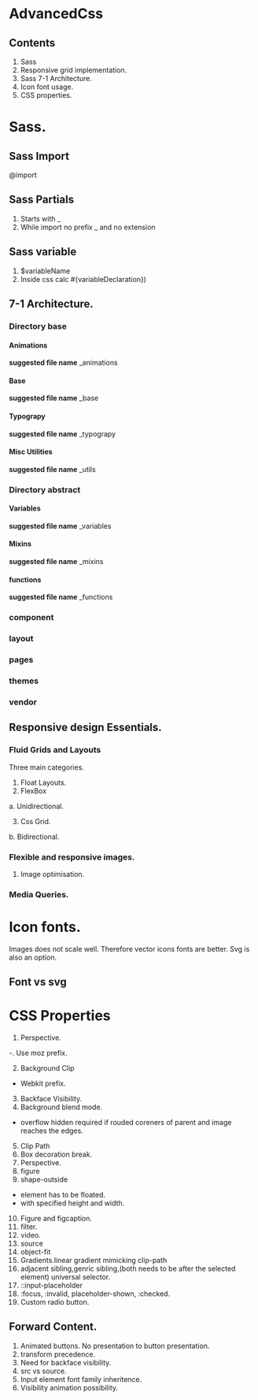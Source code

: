 # AdvancedCss

## Contents

01. Sass
02. Responsive grid implementation.
03. Sass 7-1 Architecture.
04. Icon font usage.
05. CSS properties.

# Sass.

## Sass Import

@import

## Sass Partials

01. Starts with _
02. While import no prefix _ and no extension

## Sass variable 

01. $variableName
02. Inside css calc #{variableDeclaration})

## 7-1 Architecture.

### Directory base

#### Animations

**suggested file name** _animations

#### Base

**suggested file name** _base

#### Typograpy

**suggested file name** _typograpy

#### Misc Utilities

**suggested file name** _utils

### Directory abstract

#### Variables
**suggested file name** _variables

#### Mixins

**suggested file name** _mixins

#### functions

**suggested file name** _functions

### component

### layout

### pages

### themes

### vendor

## Responsive design Essentials.

### Fluid Grids and Layouts

Three main categories.

01. Float Layouts.
02. FlexBox

   a. Unidirectional.

03. Css Grid.

   b. Bidirectional.

### Flexible and responsive images.

01. Image optimisation.

### Media Queries.

# Icon fonts.

Images does not scale well. Therefore vector icons fonts are better.
Svg is also an option.

## Font vs svg 

# CSS Properties

01. Perspective.

   -. Use moz prefix.

02. Background Clip

   - Webkit prefix.

03. Backface Visibility.
04. Background blend mode.

   - overflow hidden required if rouded coreners of parent and 
   image reaches the edges.

05. Clip Path
06. Box decoration break.
07. Perspective.
08. figure
09. shape-outside

   - element has to be floated.
   - with specified height and width.

10. Figure and figcaption.
11. filter.
12. video.
13. source
14. object-fit
15. Gradients.linear gradient mimicking clip-path
16. adjacent sibling,genric sibling,(both needs to be after the selected element) universal selector.
17. ::input-placeholder
18. :focus, :invalid, placeholder-shown, :checked. 
19. Custom radio button.

## Forward Content.

01. Animated buttons. No presentation to button presentation.
02. transform precedence.
03. Need for backface visibility.
04. src vs source.
05. Input element font family inheritence.
07. Visibility animation possibility.

